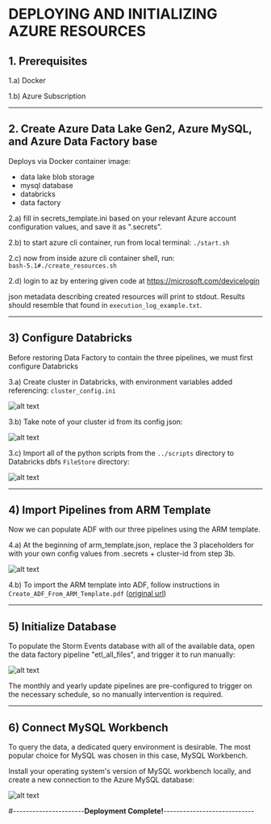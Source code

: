 # DEPLOYING AND INITIALIZING AZURE RESOURCES


## 1. Prerequisites

1.a) Docker  

1.b) Azure Subscription

-----

## 2. Create Azure Data Lake Gen2, Azure MySQL, and Azure Data Factory base

Deploys via Docker container image:  
  - data lake blob storage   
  - mysql database   
  - databricks   
  - data factory   

2.a) fill in secrets_template.ini based on your relevant Azure account configuration values, and save it as ".secrets".

2.b) to start azure cli container, run from local terminal:
`./start.sh`

2.c) now from inside azure cli container shell, run:   
`bash-5.1#./create_resources.sh`

2.d) login to az by entering given code at https://microsoft.com/devicelogin   

json metadata describing created resources will print to stdout.  Results should resemble that found in `execution_log_example.txt`.

----

## 3) Configure Databricks

Before restoring Data Factory to contain the three pipelines, we must first configure Databricks  

3.a) Create cluster in Databricks, with environment variables added referencing: `cluster_config.ini`  

![alt text](https://github.com/conner-mcnicholas/StormEventsDB/blob/main/imgs/databricks_cluster_setup.png?raw=true)  

3.b) Take note of your cluster id from its config json:  

![alt text](https://github.com/conner-mcnicholas/StormEventsDB/blob/main/imgs/databricks_find_cluster_id.png?raw=true)  

3.c) Import all of the python scripts from the `../scripts` directory to Databricks dbfs `FileStore` directory:  

![alt text](https://github.com/conner-mcnicholas/StormEventsDB/blob/main/imgs/databricks_import_scripts.png?raw=true)  

---

## 4) Import Pipelines from ARM Template

Now we can populate ADF with our three pipelines using the ARM template.  

4.a) At the beginning of arm_template.json, replace the 3 placeholders for with your own config values from .secrets + cluster-id from step 3b.  

![alt text](https://github.com/conner-mcnicholas/StormEventsDB/blob/main/imgs/datafactory_replace_template.png?raw=true)  

4.b) To import the ARM template into ADF, follow instructions in `Create_ADF_From_ARM_Template.pdf` ([original url](https://www.c-sharpcorner.com/article/create-a-copy-of-azure-data-factory-using-azure-arm-templates/))  

---

## 5) Initialize Database

To populate the Storm Events database with all of the available data, open the data factory pipeline "etl_all_files", and trigger it to run manually:

![alt text](https://github.com/conner-mcnicholas/StormEventsDB/blob/main/imgs/trigger_now.png?raw=true)  

The monthly and yearly update pipelines are pre-configured to trigger on the necessary schedule, so no manually intervention is required.  

---

## 6) Connect MySQL Workbench

To query the data, a dedicated query environment is desirable.  The most popular choice for MySQL was chosen in this case, MySQL Workbench.  

Install your operating system's version of MySQL workbench locally, and create a new connection to the Azure MySQL database:  

![alt text](https://github.com/conner-mcnicholas/StormEventsDB/blob/main/imgs/mysqlconfig.png?raw=true)  

#----------------------**Deployment Complete!**----------------------------
